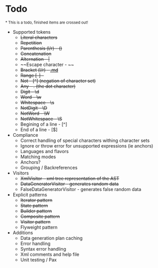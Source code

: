 # Todo #
<sub>* This is a todo, finished items are crossed out!</sub>

  * Supported tokens
    * ~~Literal characters~~
    * ~~Repetition~~
    * ~~Parenthesis (l/r) - ()~~
    * ~~Concatenation~~
    * ~~Alternation - |~~
    * ~~Escape character - \~~
    * ~~Bracket (l/r) - [.md](.md)~~
    * ~~Range [-] -~~
    * ~~Not - [^] (negation of character set)~~
    * ~~Any - . (the dot character)~~
    * ~~Digit - \d~~
    * ~~Word - \w~~
    * ~~Whitespace - \s~~
    * ~~NotDigit - \D~~
    * ~~NotWord - \W~~
    * ~~NotWhitespace - \S~~
    * Begining of a line - [^]
    * End of a line - [$]
  * Compliance
    * Correct handling of special characters withing character sets
    * Ignore or throw error for unsupported expressions (ie anchors)
    * Languages and flavors
    * Matching modes
    * Anchors?
    * Grouping / Backreferences
  * Visitors
    * ~~XmlVisitor - xml tree representation of the AST~~
    * ~~DataGeneratorVisitor - generates random data~~
    * FalseDataGeneratorVisitor - generates false random data
  * Explicit patterns
    * ~~Iterator pattern~~
    * ~~State pattern~~
    * ~~Builder pattern~~
    * ~~Composite pattern~~
    * ~~Visitor pattern~~
    * Flyweight pattern
  * Additions
    * Data generation plan caching
    * Error handling
    * Syntax error handling
    * Xml comments and help file
    * Unit testing / Pax